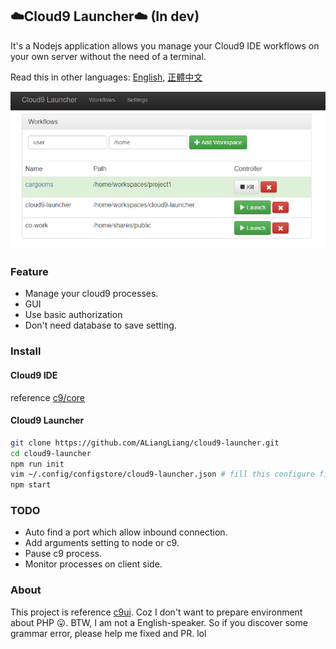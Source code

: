 ## ️☁️Cloud9 Launcher☁️ (In dev)

It's a Nodejs application allows you manage your Cloud9 IDE workflows on your own server without the need of a terminal.

Read this in other languages: [English](README.md), [正體中文](README.zh-tw.md)

![Screenshot](https://raw.githubusercontent.com/ALiangLiang/cloud9-launcher/master/screenshot.png)

### Feature

- Manage your cloud9 processes.
- GUI
- Use basic authorization
- Don't need database to save setting.

### Install

#### Cloud9 IDE

reference [c9/core](https://github.com/c9/core)

#### Cloud9 Launcher

```sh
git clone https://github.com/ALiangLiang/cloud9-launcher.git
cd cloud9-launcher
npm run init
vim ~/.config/configstore/cloud9-launcher.json # fill this configure file
npm start
```

### TODO

- Auto find a port which allow inbound connection.
- Add arguments setting to node or c9.
- Pause c9 process.
- Monitor processes on client side.

### About

This project is reference [c9ui](https://github.com/orditeck/c9ui). Coz I don't want to prepare environment about PHP 😛. BTW, I am not a English-speaker. So if you discover some grammar error, please help me fixed and PR. lol